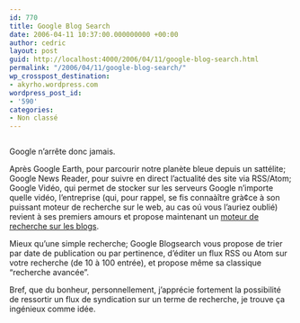 ```yaml
---
id: 770
title: Google Blog Search
date: 2006-04-11 10:37:00.000000000 +00:00
author: cedric
layout: post
guid: http://localhost:4000/2006/04/11/google-blog-search.html
permalink: "/2006/04/11/google-blog-search/"
wp_crosspost_destination:
- akyrho.wordpress.com
wordpress_post_id:
- '590'
categories:
- Non classé
---
```

<img src="https://i1.wp.com/blogsearch.google.com/blogsearch/intl/fr_ALL/images/g_bsrch_logo_sm.gif?w=900" alt="" data-recalc-dims="1" />

Google n’arrête donc jamais.

Après Google Earth, pour parcourir notre planète bleue depuis un sattélite; Google News Reader, pour suivre en direct l’actualité des site via RSS/Atom; Google Vidéo, qui permet de stocker sur les serveurs Google n’importe quelle vidéo, l’entreprise (qui, pour rappel, se fis connaàître grà¢ce à son puissant moteur de recherche sur le web, au cas oú vous l’auriez oublié) revient à ses premiers amours et propose maintenant un [moteur de recherche sur les blogs](http://blogsearch.google.com/).

Mieux qu’une simple recherche; Google Blogsearch vous propose de trier par date de publication ou par pertinence, d’éditer un flux RSS ou Atom sur votre recherche (de 10 à 100 entrée), et propose même sa classique “recherche avancée”.

Bref, que du bonheur, personnellement, j’apprécie fortement la possibilité de ressortir un flux de syndication sur un terme de recherche, je trouve ça ingénieux comme idée.